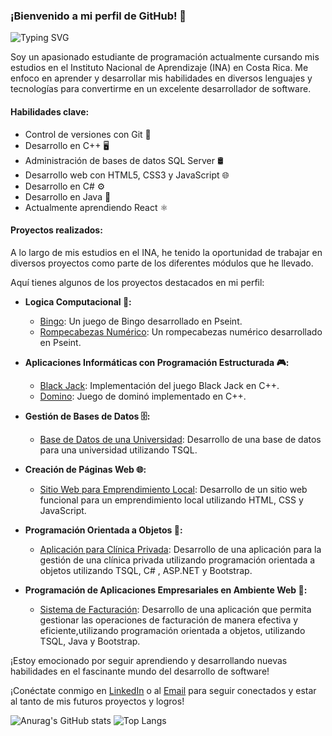 ### ¡Bienvenido a mi perfil de GitHub! 👋

![Typing SVG](https://readme-typing-svg.demolab.com?font=Fira+Code&duration=1000&pause=500&color=F7E3E7&multiline=true&width=435&height=100&lines=Bienvenido+!!!;Mi+nombre+es%3A+Jos%C3%A9+Campos+Chaves)

Soy un apasionado estudiante de programación actualmente cursando mis estudios en el Instituto Nacional de Aprendizaje (INA) en Costa Rica. Me enfoco en aprender y desarrollar mis habilidades en diversos lenguajes y tecnologías para convertirme en un excelente desarrollador de software.

#### Habilidades clave:

- Control de versiones con Git 🧰
- Desarrollo en C++ 🖥️
- Administración de bases de datos SQL Server 🛢️
- Desarrollo web con HTML5, CSS3 y JavaScript 🌐
- Desarrollo en C# ⚙️
- Desarrollo en Java 🍎
- Actualmente aprendiendo React ⚛️

#### Proyectos realizados:

A lo largo de mis estudios en el INA, he tenido la oportunidad de trabajar en diversos proyectos como parte de los diferentes módulos que he llevado.

Aquí tienes algunos de los proyectos destacados en mi perfil:

- **Logica Computacional 🧠:**
  - [Bingo](https://github.com/JoseCamp1/Pseint_BINGO.git): Un juego de Bingo desarrollado en Pseint.
  - [Rompecabezas Numérico](https://github.com/JoseCamp1/Pseint_Rompe_Cabezas_Numerico.git): Un rompecabezas numérico desarrollado en Pseint.

- **Aplicaciones Informáticas con Programación Estructurada 🎮:**
  - [Black Jack](https://github.com/JoseCamp1/C-_Black_Jack.git): Implementación del juego Black Jack en C++.
  - [Domino](https://github.com/JoseCamp1/C-_Domino.git): Juego de dominó implementado en C++.

- **Gestión de Bases de Datos 🗄️:**
  - [Base de Datos de una Universidad](https://github.com/JoseCamp1/SQL_BasedeDatos_Universidad.git): Desarrollo de una base de datos para una universidad utilizando TSQL.

- **Creación de Páginas Web 🌐:**
  - [Sitio Web para Emprendimiento Local](https://github.com/JoseCamp1/Morfos_Salon_Web_Site.git): Desarrollo de un sitio web funcional para un emprendimiento local utilizando HTML, CSS y JavaScript.

- **Programación Orientada a Objetos 🎯:**
  - [Aplicación para Clínica Privada](https://github.com/JoseCamp1/PROYECTO_POO_CLINICA_PRIVADA.git): Desarrollo de una aplicación para la gestión de una clínica privada utilizando programación orientada a objetos utilizando TSQL, C# , ASP.NET y Bootstrap.

- **Programación de Aplicaciones Empresariales en Ambiente Web 👔:**
  - [Sistema de Facturación](https://github.com/JoseCamp1/PROYECTO_PAE_FACTURACION.git): Desarrollo de una aplicación que permita gestionar las operaciones de facturación de manera efectiva y eficiente,utilizando programación orientada a objetos, utilizando TSQL, Java y Bootstrap. 

¡Estoy emocionado por seguir aprendiendo y desarrollando nuevas habilidades en el fascinante mundo del desarrollo de software!

¡Conéctate conmigo en [LinkedIn](https://www.linkedin.com/in/josé-joaquín-campos-chávez-620024201/) o al [Email](mailto:joacachavez20@gmail.com)
 para seguir conectados y estar al tanto de mis futuros proyectos y logros!

![Anurag's GitHub stats](https://github-readme-stats.vercel.app/api?username=JoseCamp1&show_icons=true&theme=dark)
![Top Langs](https://github-readme-stats.vercel.app/api/top-langs/?username=JoseCamp1&layout=compact)
